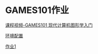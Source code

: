 # GAMES101作业

[课程视频-GAMES101 现代计算机图形学入门 ](https://www.bilibili.com/video/BV1X7411F744)

[环境配置](./DevelopmentEnvironment.md)

[作业1](Assignment1/documents/Assignment1.md)



